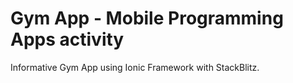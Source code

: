 # Gym App - Mobile Programming Apps activity

Informative Gym App using Ionic Framework with StackBlitz.
